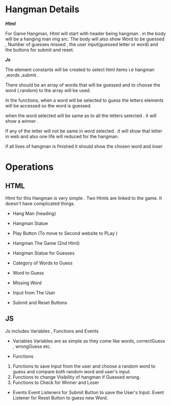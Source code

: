 # Hangman Details


***Html***

For Game Hangman, Html will start with header being hangman . in the body will be a hanging man img src. The body will also show Word to be guessed , Number of guesses missed ,
the user input(guessed letter or word) and the buttons for submit and reset.


***Js***

The element constants will be created to select html items i.e hangman ,words ,submit .


There should be an array of words that will be guessed and to choose the word (.random) to the array will be used.


In the functions, when a word will be selected to guess the letters elements will be accessed so the word is guessed.


when the word selected will be same as to all the letters selected . it will show a *winner* .


If any of the letter will not be same in word selected . it will show that letter in web and also one life will reduced for the hangman.


if all lives of hangman is finished it should show the chosen word and *loser*



# Operations

## HTML


Html for this Hangman is very simple . Two Htmls are linked to the game.  It doesn't have complicated things.
* Hang Man (heading)
* Hangman Statue
* Play Button (To move to Second website to PLay )


* Hangman The Game (2nd Html)
* Hangman Statue for Guesses
* Category of Words to Guess
* Word to Guess
* Missing Word
* Input from The User
* Submit and Reset Buttons


## JS


Js includes Variables , Functions and Events
* Variables
Variables are as simple as they come  like words, correctGuess , wrongGuess etc.

* Functions
1. Functions to save Input from the user and choose a random word to guess and compare both random word and user's input.
2. Functions to change Visibility of hangman if Guessed wrong.
3. Functions to Check for Winner and Loser

* Events
  Event Listeners for Submit Button to save the User's Input.
  Event Listener for Reset Button to guess new Word.
